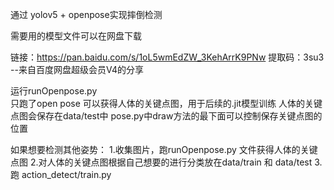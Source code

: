 通过 yolov5 + openpose实现摔倒检测

需要用的模型文件可以在网盘下载

链接：https://pan.baidu.com/s/1oL5wmEdZW_3KehArrK9PNw
提取码：3su3
--来自百度网盘超级会员V4的分享

运行runOpenpose.py  
只跑了open pose 可以获得人体的关键点图，用于后续的.jit模型训练 
人体的关键点图会保存在data/test中
pose.py中draw方法的最下面可以控制保存关键点图的位置

如果想要检测其他姿势：
1.收集图片，跑runOpenpose.py 文件获得人体的关键点图
2.对人体的关键点图根据自己想要的进行分类放在data/train 和 data/test
3.跑 action_detect/train.py